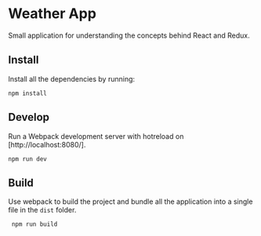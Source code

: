 # Weather App

Small application for understanding the concepts behind React and Redux.

## Install
Install all the dependencies by running:

```
npm install
```

## Develop
Run a Webpack development server with hotreload on [http://localhost:8080/].

```
npm run dev
```

## Build
Use webpack to build the project and bundle all the application into a single file in the `dist` folder.

```
 npm run build
```
